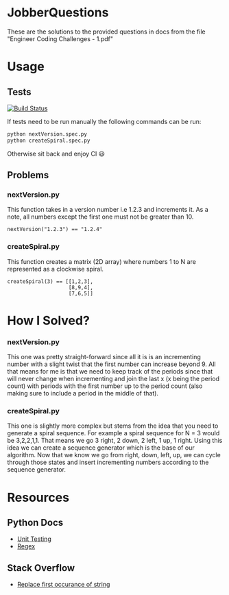 # JobberQuestions
These are the solutions to the provided questions in docs from the file "Engineer Coding Challenges - 1.pdf"

# Usage
## Tests
[![Build Status](https://travis-ci.org/dhaberst/JobberQuestions.svg?branch=master)](https://travis-ci.org/dhaberst/JobberQuestions)

If tests need to be run manually the following commands can be run:
```bash
python nextVersion.spec.py
python createSpiral.spec.py
```
Otherwise sit back and enjoy CI :smiley:
## Problems
### nextVersion.py
This function takes in a version number i.e 1.2.3 and increments it. As a note, all numbers except the first one must not be greater than 10.
```
nextVersion("1.2.3") == "1.2.4"
```

### createSpiral.py
This function creates  a matrix (2D array) where numbers 1 to N are represented as a clockwise spiral.
```
createSpiral(3) == [[1,2,3],
                    [8,9,4],
                    [7,6,5]]
```
# How I Solved?
### nextVersion.py
This one was pretty straight-forward since all it is is an incrementing number with a slight twist that the first number can increase beyond 9. All that means for me is that we need to keep track of the periods since that will never change when incrementing and join the last x (x being the period count) with periods with the first number up to the period count (also making sure to include a period in the middle of that).
### createSpiral.py
This one is slightly more complex but stems from the idea that you need to generate a spiral sequence. For example a spiral sequence for N = 3 would be 3,2,2,1,1. That means we go 3 right, 2 down, 2 left, 1 up, 1 right. Using this idea we can create a sequence generator which is the base of our algorithm. Now that we know we go from right, down, left, up, we can cycle through those states and insert incrementing numbers according to the sequence generator. 
# Resources
## Python Docs
- [Unit Testing](https://docs.python.org/3.6/library/unittest.html)
- [Regex](https://docs.python.org/3/library/re.html)
## Stack Overflow
- [Replace first occurance of string](https://stackoverflow.com/questions/4628618/replace-first-occurrence-of-string-in-python)

